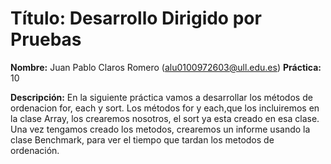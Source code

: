# **Título: Desarrollo Dirigido por Pruebas**
**Nombre:** Juan Pablo Claros Romero (alu0100972603@ull.edu.es)
**Práctica:** 10

**Descripción:** En la siguiente práctica vamos a desarrollar los métodos de ordenacion for, each y sort. Los métodos for y each,que los incluiremos en la clase Array, los crearemos nosotros, el sort ya esta creado en esa clase. Una vez tengamos creado los metodos, crearemos un informe usando la clase Benchmark, para ver el tiempo que tardan los metodos de ordenación.
